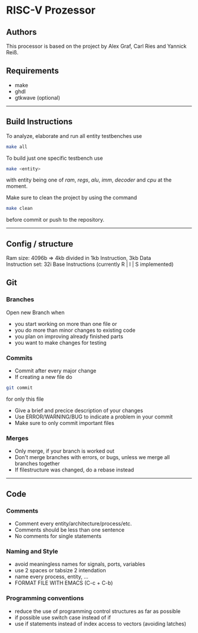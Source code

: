# RISC-V Prozessor
## Authors
This processor is based on the project by Alex Graf, Carl Ries and Yannick Reiß.

## Requirements
- make
- ghdl
- gtkwave (optional)

---

## Build Instructions
To analyze, elaborate and run all entity testbenches use 
```bash
make all
```

To build just one specific testbench use 
```bash
make <entity>
```
with entity being one of *ram*, *regs*, *alu*, *imm*, *decoder* and *cpu* at the moment.

Make sure to clean the project by using the command 
```bash
make clean
```
before commit or push to the repository.

---

## Config / structure 
Ram size: 4096b => 4kb divided in 1kb Instruction, 3kb Data   
Instruction set: 32i Base Instructions (currently R | I | S implemented)    

## Git
### Branches
Open new Branch when
- you start working on more than one file or
- you do more than minor changes to existing code
- you plan on improving already finished parts
- you want to make changes for testing

### Commits
- Commit after every major change
- If creating a new file do
```bash
git commit
```
for only this file
- Give a brief and precice description of your changes
- Use ERROR/WARNING/BUG to indicate a problem in your commit
- Make sure to only commit important files

### Merges
- Only merge, if your branch is worked out
- Don't merge branches with errors, or bugs, unless we merge all branches together
- If filestructure was changed, do a rebase instead

---

## Code
### Comments
- Comment every entity/architecture/process/etc.
- Comments should be less than one sentence
- No comments for single statements

### Naming and Style
- avoid meaningless names for signals, ports, variables
- use 2 spaces or tabsize 2 intendation
- name every process, entity, ...
- FORMAT FILE WITH EMACS (C-c + C-b)

### Programming conventions
- reduce the use of programming control structures as far as possible
- if possible use switch case instead of if
- use if statements instead of index access to vectors (avoiding latches)
